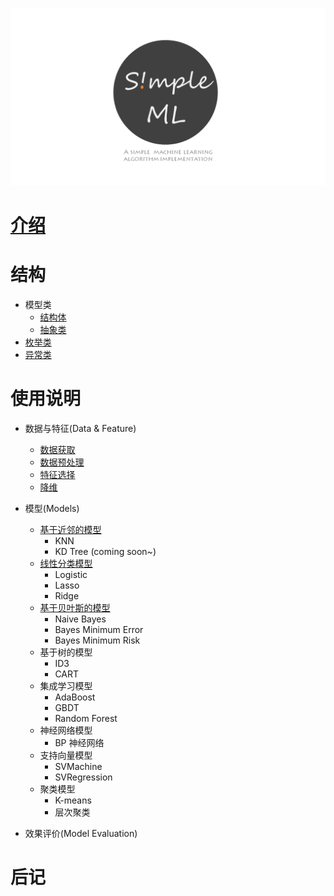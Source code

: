 

![](imgs/logo2.png)


# [介绍](./introduction.md)


# 结构

- 模型类
  - [结构体](structure/struct.md)
  - [抽象类](structure/abstract.md)
- [枚举类](structure/enum.md)
- [异常类](structure/error.md)


# 使用说明

- 数据与特征(Data & Feature)
  - [数据获取](manual/data_collect.md)
  - [数据预处理](manual/data_handle.md)
  - [特征选择](manual/feature.md)
  - [降维](manual/pca.md)

- 模型(Models)
  - [基于近邻的模型](manual/knn.md)
    - KNN
    - KD Tree (coming soon~)
  - [线性分类模型](manual/logistic.md)
    - Logistic
    - Lasso
    - Ridge
  - [基于贝叶斯的模型](manual/bayes.md)
    - Naive Bayes
    - Bayes Minimum Error
    - Bayes Minimum Risk
  - 基于树的模型
    - ID3
    - CART
  - 集成学习模型
    - AdaBoost
    - GBDT
    - Random Forest
  - 神经网络模型
    - BP 神经网络
  - 支持向量模型
    - SVMachine
    - SVRegression
  - 聚类模型
    - K-means
    - 层次聚类

- 效果评价(Model Evaluation)

# 后记
